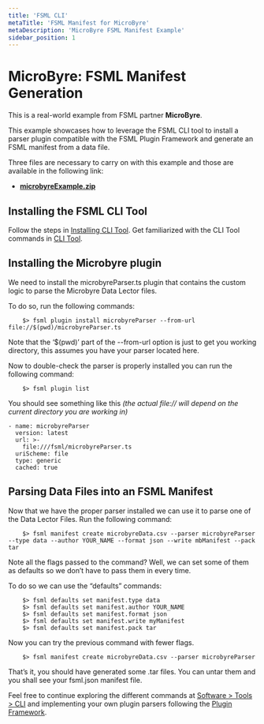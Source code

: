 ```yaml
---
title: 'FSML CLI'
metaTitle: 'FSML Manifest for MicroByre'
metaDescription: 'MicroByre FSML Manifest Example'
sidebar_position: 1
---
```


# MicroByre: FSML Manifest Generation

This is a real-world example from FSML partner **MicroByre**.

This example showcases how to leverage the FSML CLI tool to install a parser plugin compatible with the FSML Plugin Framework and generate an FSML manifest from a data file.

Three files are necessary to carry on with this example and those are available in the following link:

<!-- Not sure how to reference the file in the static folder -->
- [**microbyreExample.zip**](https://raw.githubusercontent.com/TeselaGen/fsml.org/main/website/static/microbyreExample-01.zip)

## Installing the FSML CLI Tool

Follow the steps in [Installing CLI Tool](/software/tools/cli#installing-cli-tool). Get familiarized with the CLI Tool commands in [CLI Tool](/software/tools/cli).

## Installing the Microbyre plugin

We need to install the microbyreParser.ts plugin that contains the custom logic to parse the Microbyre Data Lector files.

To do so, run the following commands:

```
    $> fsml plugin install microbyreParser --from-url file://$(pwd)/microbyreParser.ts
```

Note that the ‘$(pwd)’ part of the --from-url option is just to get you working directory, this assumes you have your parser located here.

Now to double-check the parser is properly installed you can run the following command:

```
    $> fsml plugin list
```

You should see something like this _(the actual file:// will depend on the current directory you are working in)_

```
- name: microbyreParser
  version: latest
  url: >-
    file:///fsml/microbyreParser.ts
  uriScheme: file
  type: generic
  cached: true
```

## Parsing Data Files into an FSML Manifest

Now that we have the proper parser installed we can use it to parse one of the Data Lector Files. Run the following command:

```
    $> fsml manifest create microbyreData.csv --parser microbyreParser --type data --author YOUR_NAME --format json --write mbManifest --pack tar
```

Note all the flags passed to the command? Well, we can set some of them as defaults so we don’t have to pass them in every time.

To do so we can use the “defaults” commands:

```
	$> fsml defaults set manifest.type data
	$> fsml defaults set manifest.author YOUR_NAME
	$> fsml defaults set manifest.format json
	$> fsml defaults set manifest.write myManifest
	$> fsml defaults set manifest.pack tar
```

Now you can try the previous command with fewer flags.

```
    $> fsml manifest create microbyreData.csv --parser microbyreParser
```

That’s it, you should have generated some .tar files. You can untar them and you shall see your fsml.json manifest file.

Feel free to continue exploring the different commands at [Software > Tools > CLI](../software/tools/cli.md) and implementing your own plugin parsers following the [Plugin Framework](../software/plugins/index.md).
